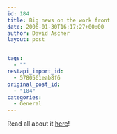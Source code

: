 ```yaml
---
id: 184
title: Big news on the work front
date: 2006-01-30T16:17:27+00:00
author: David Ascher
layout: post


tags:
  - ""
restapi_import_id:
  - 5780561eab8f6
original_post_id:
  - "184"
categories:
  - General
---
```

Read all about it [here](http://blogs.activestate.com/activestate/2006/01/activestate_to_.html)!